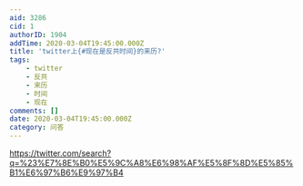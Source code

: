 ```yaml
---
aid: 3286
cid: 1
authorID: 1904
addTime: 2020-03-04T19:45:00.000Z
title: 'twitter上{#现在是反共时间}的来历?'
tags:
    - twitter
    - 反共
    - 来历
    - 时间
    - 现在
comments: []
date: 2020-03-04T19:45:00.000Z
category: 问答
---
```


https://twitter.com/search?q=%23%E7%8E%B0%E5%9C%A8%E6%98%AF%E5%8F%8D%E5%85%B1%E6%97%B6%E9%97%B4
